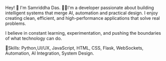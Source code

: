 Hey! 👋 I'm Samriddha Das.
🧑‍💻I'm a developer passionate about building intelligent systems that merge AI, automation and practical design. I enjoy creating clean, efficient, and high-performance applications that solve real problems.

I believe in constant learning, experimentation, and pushing the boundaries of what technology can do.

💭Skills: Python,UI/UX, JavaScript, HTML, CSS, Flask, WebSockets, Automation, AI Integration, System Design.